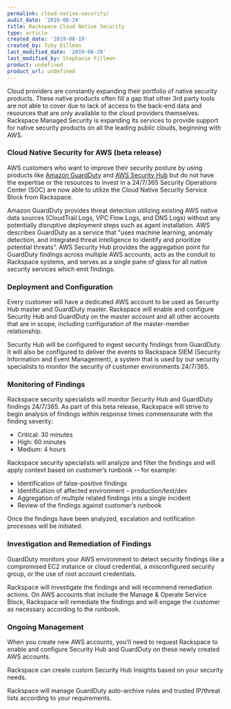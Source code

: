 ```yaml
---
permalink: cloud-native-security/
audit_date: '2019-08-28'
title: Rackspace Cloud Native Security
type: article
created_date: '2019-08-19'
created_by: Toby Dillman
last_modified_date: '2019-08-28'
last_modified_by: Stephanie Fillmon
product: undefined
product_url: undefined
---
```


Cloud providers are constantly expanding their portfolio of native security
products. These native products often fill a gap that other 3rd party tools
are not able to cover due to lack of access to the back-end data and resources
that are only available to the cloud providers themselves. Rackspace Managed
Security is expanding its services to provide support for native security
products on all the leading public clouds, beginning with AWS.

### Cloud Native Security for AWS (beta release)

AWS customers who want to improve their security posture by using
products like [Amazon GuardDuty](https://aws.amazon.com/guardduty/ "Amazon GuardDuty")
and [AWS Security Hub](https://aws.amazon.com/security-hub/ "AWS Security Hub")
but do not have the expertise or the resources to invest in a 24/7/365
Security Operations Center (SOC)
are now able to utilize the Cloud Native Security Service Block from Rackspace.

Amazon GuardDuty provides threat detection utilizing existing AWS native data
sources (CloudTrail Logs, VPC Flow Logs, and DNS Logs) without any
potentially disruptive deployment steps such as agent installation. AWS
describes GuardDuty as a service that "uses machine learning, anomaly
detection, and integrated threat intelligence to identify and prioritize
potential threats”. AWS Security Hub provides the aggregation point for
GuardDuty findings across multiple AWS accounts, acts as the conduit to
Rackspace systems, and serves as a single pane of glass for all native security
services which emit findings.

### Deployment and Configuration

Every customer will have a dedicated AWS account to be used as Security Hub
master and GuardDuty master. Rackspace will enable and configure Security
Hub and GuardDuty on the master account and all other accounts that are in
scope, including configuration of the master-member relationship.

Security Hub will be configured to ingest security findings from GuardDuty. It
will also be configured to deliver the events to Rackspace SIEM (Security
Information and Event Management), a system that is used by our security
specialists to monitor the security of customer environments 24/7/365.

### Monitoring of Findings

Rackspace security specialists will monitor Security Hub and GuardDuty
findings 24/7/365. As part of this beta release, Rackspace will strive to
begin analysis of findings within response times commensurate with the
finding severity:

- Critical: 30 minutes
- High: 60 minutes
- Medium: 4 hours

Rackspace security specialists will analyze and filter the findings and
will apply context based on customer’s runbook -- for example:

- Identification of false-positive findings
- Identification of affected environment – production/test/dev
- Aggregation of multiple related findings into a single incident
- Review of the findings against customer’s runbook

Once the findings have been analyzed, escalation and notification processes
will be initiated.

### Investigation and Remediation of Findings

GuardDuty monitors your AWS environment to detect security findings like a
compromised EC2 instance or cloud credential, a misconfigured security
group, or the use of root account credentials.

Rackspace will investigate the findings and will recommend remediation
actions. On AWS accounts that include the Manage & Operate Service Block,
Rackspace will remediate the findings and will engage the customer as
necessary according to the runbook.

### Ongoing Management

When you create new AWS accounts, you'll need to request Rackspace to
enable and configure Security Hub and GuardDuty on these newly created
AWS accounts.

Rackspace can create custom Security Hub Insights based on your security needs.

Rackspace will manage GuardDuty auto-archive rules and trusted IP/threat
lists according to your requirements.
